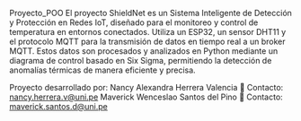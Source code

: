 Proyecto_POO
El proyecto ShieldNet es un Sistema Inteligente de Detección y Protección en Redes IoT, diseñado para el monitoreo y control de temperatura 
en entornos conectados. Utiliza un ESP32, un sensor DHT11 y el protocolo MQTT para la transmisión de datos en tiempo real a un broker MQTT. Estos datos son procesados y analizados en Python mediante un diagrama de control basado en Six Sigma, permitiendo la detección de anomalías térmicas de manera eficiente y precisa.                                                                                                                                                                                                                                                    



Proyecto desarrollado por:
Nancy Alexandra Herrera Valencia  📧 Contacto: nancy.herrera.v@uni.pe
Maverick Wenceslao Santos del Pino 📧 Contacto: maverick.santos.d@uni.pe
